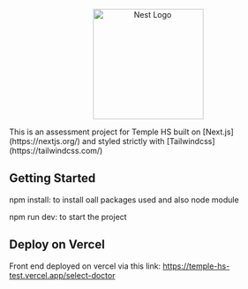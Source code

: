 <p align="center">
  <a href="http://nestjs.com/" target="blank"><img src="https://nestjs.com/img/logo-small.svg" width="200" alt="Nest Logo" /></a>
</p>
This is an assessment project for Temple HS built on [Next.js](https://nextjs.org/) and styled strictly with [Tailwindcss](https://tailwindcss.com/)

## Getting Started
npm install: to install oall packages used and also node module

npm run dev: to start the project


## Deploy on Vercel

Front end deployed on vercel via this link: https://temple-hs-test.vercel.app/select-doctor
